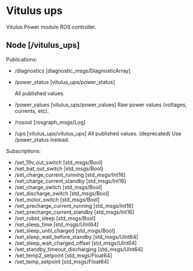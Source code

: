 # Vitulus ups
 Vitulus Power module ROS controller.

## Node [/vitulus_ups]

Publications: 

 * /diagnostics [diagnostic_msgs/DiagnosticArray]

 * /power_status [vitulus_ups/power_status]

    All published values.

 * /power_values [vitulus_ups/power_values]
    Raw power values (voltages, currents, etc).

 * /rosout [rosgraph_msgs/Log]

 * /ups [vitulus_ups/vitulus_ups]
    All published values. (deprecated) Use /power_status instead.


Subscriptions: 

 * /set_19v_out_switch [std_msgs/Bool]
 * /set_bat_out_switch [std_msgs/Bool]
 * /set_charge_current_running [std_msgs/Int16]
 * /set_charge_current_standby [std_msgs/Int16]
 * /set_charge_switch [std_msgs/Bool]
 * /set_discharge_switch [std_msgs/Bool]
 * /set_motor_switch [std_msgs/Bool]
 * /set_precharge_current_running [std_msgs/Int16]
 * /set_precharge_current_standby [std_msgs/Int16]
 * /set_robot_sleep [std_msgs/Bool]
 * /set_sleep_time [std_msgs/UInt64]
 * /set_sleep_until_charged [std_msgs/Bool]
 * /set_sleep_wait_before_standby [std_msgs/UInt64]
 * /set_sleep_wait_charged_offset [std_msgs/UInt64]
 * /set_standby_timeout_discharging [std_msgs/UInt64]
 * /set_temp2_setpoint [std_msgs/Float64]
 * /set_temp_setpoint [std_msgs/Float64]

